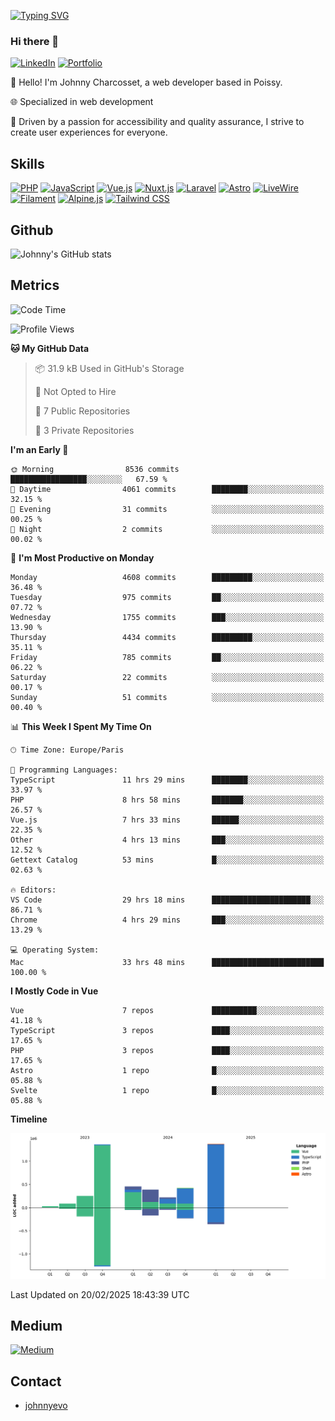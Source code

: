 [![Typing SVG](https://readme-typing-svg.demolab.com?font=Fira+Code&pause=1000&random=false&width=435&lines=Johnny+Charcosset;Web+Developer)](https://git.io/typing-svg)

### Hi there 👋
[![LinkedIn](https://img.shields.io/badge/LinkedIn-0077B5?style=for-the-badge&logo=linkedin&logoColor=white)](https://www.linkedin.com/in/johnny-charcosset/)
[![Portfolio](https://img.shields.io/badge/Portfolio-4285F4?style=for-the-badge&logo=google-chrome&logoColor=white)](https://johnnyevo.github.io/)

👋 Hello! I'm Johnny Charcosset, a web developer based in Poissy.

🌐 Specialized in web development

🚀 Driven by a passion for accessibility and quality assurance, I strive to create user experiences for everyone.

## Skills

[![PHP](https://img.shields.io/badge/PHP-777BB4?style=for-the-badge&logo=php&logoColor=white)](https://www.php.net/)
[![JavaScript](https://img.shields.io/badge/JavaScript-F7DF1E?style=for-the-badge&logo=javascript&logoColor=black)](https://developer.mozilla.org/en-US/docs/Web/JavaScript)
[![Vue.js](https://img.shields.io/badge/Vue.js-4FC08D?style=for-the-badge&logo=vue.js&logoColor=white)](https://vuejs.org/)
[![Nuxt.js](https://img.shields.io/badge/Nuxt.js-00C58E?style=for-the-badge&logo=nuxt.js&logoColor=white)](https://nuxtjs.org/)
[![Laravel](https://img.shields.io/badge/Laravel-FF2D20?style=for-the-badge&logo=laravel&logoColor=white)](https://laravel.com/)
[![Astro](https://img.shields.io/badge/Astro-0B3E59?style=for-the-badge&logo=astro&logoColor=white)](https://astro.build/)
[![LiveWire](https://img.shields.io/badge/LiveWire-FF3E00?style=for-the-badge&logo=livewire&logoColor=white)](https://laravel-livewire.com/)
[![Filament](https://img.shields.io/badge/Filament-253E46?style=for-the-badge&logo=https://filamentphp.com/favicon/favicon-32x32.png?v=w1dBNxT7Wg&logoColor=white)](https://filamentadmin.com/)
[![Alpine.js](https://img.shields.io/badge/Alpine.js-8BC0D0?style=for-the-badge&logo=alpine.js&logoColor=black)](https://alpinejs.dev/)
[![Tailwind CSS](https://img.shields.io/badge/Tailwind_CSS-38B2AC?style=for-the-badge&logo=tailwind-css&logoColor=white)](https://tailwindcss.com/)

## Github

![Johnny's GitHub stats](https://github-readme-stats.vercel.app/api?username=JohnnyEvo&show_icons=true&theme=transparent)

## Metrics

<!--START_SECTION:waka-->
![Code Time](http://img.shields.io/badge/Code%20Time-1%2C215%20hrs%2019%20mins-blue)

![Profile Views](http://img.shields.io/badge/Profile%20Views-0-blue)

**🐱 My GitHub Data** 

> 📦 31.9 kB Used in GitHub's Storage 
 > 
> 🚫 Not Opted to Hire
 > 
> 📜 7 Public Repositories 
 > 
> 🔑 3 Private Repositories 
 > 
**I'm an Early 🐤** 

```text
🌞 Morning                8536 commits        █████████████████░░░░░░░░   67.59 % 
🌆 Daytime                4061 commits        ████████░░░░░░░░░░░░░░░░░   32.15 % 
🌃 Evening                31 commits          ░░░░░░░░░░░░░░░░░░░░░░░░░   00.25 % 
🌙 Night                  2 commits           ░░░░░░░░░░░░░░░░░░░░░░░░░   00.02 % 
```
📅 **I'm Most Productive on Monday** 

```text
Monday                   4608 commits        █████████░░░░░░░░░░░░░░░░   36.48 % 
Tuesday                  975 commits         ██░░░░░░░░░░░░░░░░░░░░░░░   07.72 % 
Wednesday                1755 commits        ███░░░░░░░░░░░░░░░░░░░░░░   13.90 % 
Thursday                 4434 commits        █████████░░░░░░░░░░░░░░░░   35.11 % 
Friday                   785 commits         ██░░░░░░░░░░░░░░░░░░░░░░░   06.22 % 
Saturday                 22 commits          ░░░░░░░░░░░░░░░░░░░░░░░░░   00.17 % 
Sunday                   51 commits          ░░░░░░░░░░░░░░░░░░░░░░░░░   00.40 % 
```


📊 **This Week I Spent My Time On** 

```text
🕑︎ Time Zone: Europe/Paris

💬 Programming Languages: 
TypeScript               11 hrs 29 mins      ████████░░░░░░░░░░░░░░░░░   33.97 % 
PHP                      8 hrs 58 mins       ███████░░░░░░░░░░░░░░░░░░   26.57 % 
Vue.js                   7 hrs 33 mins       ██████░░░░░░░░░░░░░░░░░░░   22.35 % 
Other                    4 hrs 13 mins       ███░░░░░░░░░░░░░░░░░░░░░░   12.52 % 
Gettext Catalog          53 mins             █░░░░░░░░░░░░░░░░░░░░░░░░   02.63 % 

🔥 Editors: 
VS Code                  29 hrs 18 mins      ██████████████████████░░░   86.71 % 
Chrome                   4 hrs 29 mins       ███░░░░░░░░░░░░░░░░░░░░░░   13.29 % 

💻 Operating System: 
Mac                      33 hrs 48 mins      █████████████████████████   100.00 % 
```

**I Mostly Code in Vue** 

```text
Vue                      7 repos             ██████████░░░░░░░░░░░░░░░   41.18 % 
TypeScript               3 repos             ████░░░░░░░░░░░░░░░░░░░░░   17.65 % 
PHP                      3 repos             ████░░░░░░░░░░░░░░░░░░░░░   17.65 % 
Astro                    1 repo              █░░░░░░░░░░░░░░░░░░░░░░░░   05.88 % 
Svelte                   1 repo              █░░░░░░░░░░░░░░░░░░░░░░░░   05.88 % 
```



**Timeline**

![Lines of Code chart](https://raw.githubusercontent.com/JohnnyEvo/JohnnyEvo/main/assets/bar_graph.png)


 Last Updated on 20/02/2025 18:43:39 UTC
<!--END_SECTION:waka-->

## Medium

[![Medium](https://github-readme-medium.vercel.app/?username=johnny.charcosset&limit=3)](https://medium.com/@@johnny.charcosset)

## Contact

- [johnnyevo](https://johnnyevo.github.io/)
